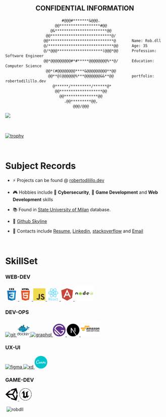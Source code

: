 
<h2 align="center" style="font-weight:700"> CONFIDENTIAL INFORMATION</h1>
                                        
                             #@@@#*******&@@@.          
                          @@******************#@@           
                        @&***********************@@         
                      @@***************************@/       
                     @@*****************************@       Name: Rob.dll
                     @/*****************************@@      Age: 35
                     @/*@@@********************(@@@*@@      Profession: Software Engineer
                     @@*@@@@@@@@@#*#*****@@@@@@@@%**@/      Education: Computer Science
                      @@*(#@@@@@@@@****&@@@@@@@@@**@@   
                       @@**@(@@@@@@%***@@@@@@@&&**@@        portfolio: robertodilillo.dev
                         @******/*********/******@*     
                          @@*******************@@       
                            @@***************@@         
                              .@@*********@@,           
                                  @@@/@@@               


<span>![](https://komarev.com/ghpvc/?username=robdll)<span>

<br>

[![trophy](https://github-profile-trophy.vercel.app/?username=robdll&rank=SECRET,SSS,SS,S,AAA,AA,A)](https://github.com/ryo-ma/github-profile-trophy)

<br>

# Subject Records

- ⚡ Projects can be found @ [robertodilillo.dev](https://robertodilillo.dev/)

- 🎮 Hobbies include 👤 **Cybersecurity**, 👾 **Game Development** and **Web Development** skills

- 📚 Found in [State University of Milan](https://www.unimi.it/it) database. 

- 🌆 [Github Skyline](https://skyline.github.com/robdll/2021)  

- 📝 Contacts include [Resume](https://drive.google.com/file/d/1VlGMsW1KyT5xoS0eQoEwh78UIy58C1Sr/view?usp=sharing), [Linkedin](https://www.linkedin.com/in/roberto-di-lillo/), [stackoverflow](https://stackoverflow.com/users/2324133/koop4) and [Email](dilillo.roberto@gmail.com)

<br>

# SkillSet 

<p align="left"> 

### WEB-DEV

<a href="https://www.w3schools.com/css/" target="_blank"> <img src="https://raw.githubusercontent.com/devicons/devicon/master/icons/css3/css3-original-wordmark.svg" alt="css3" width="40" height="40"/> </a> 
<a href="https://www.w3.org/html/" target="_blank"> <img src="https://raw.githubusercontent.com/devicons/devicon/master/icons/html5/html5-original-wordmark.svg" alt="html5" width="40" height="40"/> </a>
<a href="https://developer.mozilla.org/en-US/docs/Web/JavaScript" target="_blank"> <img src="https://raw.githubusercontent.com/devicons/devicon/master/icons/javascript/javascript-original.svg" alt="javascript" width="40" height="40"/> </a>
<a href="https://reactjs.org/" target="_blank"> <img src="https://raw.githubusercontent.com/devicons/devicon/master/icons/react/react-original-wordmark.svg" alt="react" width="40" height="40"/> </a> 
<a href="https://angular.io/" target="_blank"> <img src="https://raw.githubusercontent.com/devicons/devicon/master/icons/angularjs/angularjs-plain.svg" alt="Angular" width="40" height="40"/> </a> 
<a href="https://www.nodejs.com" target="_blank"> <img src="https://raw.githubusercontent.com/devicons/devicon/master/icons/nodejs/nodejs-original-wordmark.svg" alt="Node" width="60" height="50"/> </a> 

### DEV-OPS 
<a href="https://git-scm.com/" target="_blank"> <img src="https://www.vectorlogo.zone/logos/git-scm/git-scm-icon.svg" alt="git" width="35" height="40"/> </a>
<a href="https://www.docker.com/" target="_blank"> <img src="https://raw.githubusercontent.com/devicons/devicon/master/icons/docker/docker-original-wordmark.svg" alt="docker" width="40" height="40"/> </a>
<a href="https://graphql.org" target="_blank"> <img src="https://www.vectorlogo.zone/logos/graphql/graphql-icon.svg" alt="graphql" width="40" height="40"/> </a>
<a href="https://www.gatsbyjs.com/" target="_blank"> <img src="https://raw.githubusercontent.com/devicons/devicon/master/icons/gatsby/gatsby-plain.svg" alt="Gatsby" width="40" height="40"/> </a>
<a href="https://nextjs.com/" target="_blank"> <img src="https://raw.githubusercontent.com/devicons/devicon/master/icons/nextjs/nextjs-original.svg" alt="Next.js" width="40" height="40"/> </a>
<a href="https://aws.amazon.com/" target="_blank"> <img src="https://raw.githubusercontent.com/devicons/devicon/master/icons/amazonwebservices/amazonwebservices-original-wordmark.svg" alt="AWS" width="60" height="50"/> </a>

### UX-UI
 <a href="https://www.figma.com/" target="_blank"> <img src="https://www.vectorlogo.zone/logos/figma/figma-icon.svg" alt="figma" width="40" height="40"/> </a> 
<a href="https://www.adobe.com/products/xd.html" target="_blank"> <img src="https://cdn.worldvectorlogo.com/logos/adobe-xd.svg" alt="xd" width="40" height="40"/> </a> 
<a href="https://www.canva.com" target="_blank"> <img src="https://raw.githubusercontent.com/devicons/devicon/master/icons/canva/canva-original.svg" alt="Canva" width="40" height="40"/> </a> 

### GAME-DEV
<a href="https://unity.com/" target="_blank"> <img src="https://raw.githubusercontent.com/devicons/devicon/master/icons/unity/unity-original.svg" alt="Unity 3d" width="40" height="40"/> </a>
<a href="https://www.unrealengine.com/" target="_blank"> <img src="https://raw.githubusercontent.com/devicons/devicon/master/icons/unrealengine/unrealengine-original.svg" alt="Unreal Engine" width="40" height="40"/> </a>


</p>





<p>&nbsp;<img align="center" src="https://github-readme-stats.vercel.app/api?username=robdll&show_icons=true&locale=en" alt="robdll" /></p>
